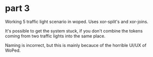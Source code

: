 # part 3

Working 5 traffic light scenario in woped. Uses xor-split's and xor-joins.

It's possible to get the system stuck, if you don't combine the tokens coming from two traffic lights into the same place.

Naming is incorrect, but this is mainly becauce of the horrible UI/UX of WoPed.